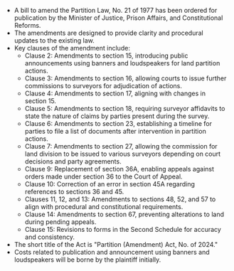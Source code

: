 - A bill to amend the Partition Law, No. 21 of 1977 has been ordered for publication by the Minister of Justice, Prison Affairs, and Constitutional Reforms.
- The amendments are designed to provide clarity and procedural updates to the existing law.
- Key clauses of the amendment include:
  - Clause 2: Amendments to section 15, introducing public announcements using banners and loudspeakers for land partition actions.
  - Clause 3: Amendments to section 16, allowing courts to issue further commissions to surveyors for adjudication of actions.
  - Clause 4: Amendments to section 17, aligning with changes in section 15.
  - Clause 5: Amendments to section 18, requiring surveyor affidavits to state the nature of claims by parties present during the survey.
  - Clause 6: Amendments to section 23, establishing a timeline for parties to file a list of documents after intervention in partition actions.
  - Clause 7: Amendments to section 27, allowing the commission for land division to be issued to various surveyors depending on court decisions and party agreements.
  - Clause 9: Replacement of section 36A, enabling appeals against orders made under section 36 to the Court of Appeal.
  - Clause 10: Correction of an error in section 45A regarding references to sections 36 and 45.
  - Clauses 11, 12, and 13: Amendments to sections 48, 52, and 57 to align with procedural and constitutional requirements.
  - Clause 14: Amendments to section 67, preventing alterations to land during pending appeals.
  - Clause 15: Revisions to forms in the Second Schedule for accuracy and consistency.
- The short title of the Act is "Partition (Amendment) Act, No. of 2024."
- Costs related to publication and announcement using banners and loudspeakers will be borne by the plaintiff initially.